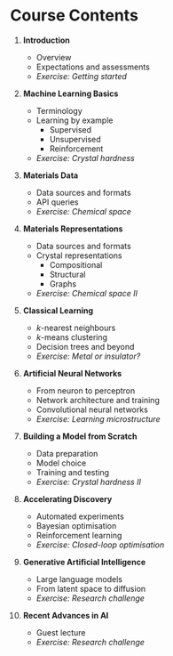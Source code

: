 # Course Contents

1. **Introduction**    
    * Overview 
    * Expectations and assessments
	* _Exercise: Getting started_ 

2. **Machine Learning Basics**  
	* Terminology
	* Learning by example
		* Supervised
		* Unsupervised
		* Reinforcement
	* _Exercise: Crystal hardness_ 

3. **Materials Data**
	* Data sources and formats
	* API queries 
	* _Exercise: Chemical space_  

4. **Materials Representations**
	* Data sources and formats
	* Crystal representations 
		* Compositional 
		* Structural
		* Graphs   
	* _Exercise: Chemical space II_  

5. **Classical Learning**
	* _k_-nearest neighbours
	* _k_-means clustering
	* Decision trees and beyond
	* _Exercise: Metal or insulator?_ 

6. **Artificial Neural Networks**
	* From neuron to perceptron
	* Network architecture and training
	* Convolutional neural networks   
	* _Exercise: Learning microstructure_ 

7. **Building a Model from Scratch**
	* Data preparation
	* Model choice
	* Training and testing 
	* _Exercise: Crystal hardness II_ 

8. **Accelerating Discovery** 
	* Automated experiments 
	* Bayesian optimisation
	* Reinforcement learning  
	* _Exercise: Closed-loop optimisation_ 

9. **Generative Artificial Intelligence** 
	* Large language models 
	* From latent space to diffusion
	* _Exercise: Research challenge_ 
	
10. **Recent Advances in AI** 
	* Guest lecture  
	* _Exercise: Research challenge_ 
	